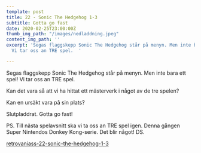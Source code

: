 ```yaml
---
template: post
title: 22 - Sonic The Hedgehog 1-3
subtitle: Gotta go fast
date: 2020-02-25T23:00:00Z
thumb_img_path: "/images/nedladdning.jpeg"
content_img_path: ''
excerpt: 'Segas flaggskepp Sonic The Hedgehog står på menyn. Men inte bara ett spel!
  Vi tar oss an TRE spel.  '

---
```

Segas flaggskepp Sonic The Hedgehog står på menyn. Men inte bara ett spel! Vi tar oss an TRE spel.

Kan det vara så att vi ha hittat ett mästerverk i något av de tre spelen?

Kan en ursäkt vara på sin plats?

Slutpladdrat. Gotta go fast!

PS. Till nästa spelavsnitt ska vi ta oss an TRE spel igen. Denna gången Super Nintendos Donkey Kong-serie. Det blir något! DS.  
  
[retrovaniass-22-sonic-the-hedgehog-1-3](retrovaniass-22-sonic-the-hedgehog-1-3)